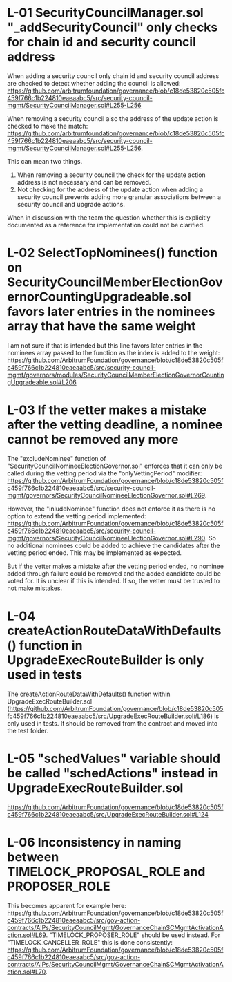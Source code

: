 # L-01 SecurityCouncilManager.sol "_addSecurityCouncil" only checks for chain id and security council address

When adding a security council only chain id and security council address are checked to detect whether adding the council is allowed: https://github.com/arbitrumfoundation/governance/blob/c18de53820c505fc459f766c1b224810eaeaabc5/src/security-council-mgmt/SecurityCouncilManager.sol#L255-L256

When removing a security council also the address of the update action is checked to make the match: https://github.com/arbitrumfoundation/governance/blob/c18de53820c505fc459f766c1b224810eaeaabc5/src/security-council-mgmt/SecurityCouncilManager.sol#L255-L256.

This can mean two things.
1. When removing a security council the check for the update action address is not necessary and can be removed.
2. Not checking for the address of the update action when adding a security council prevents adding more granular associations between a security council and upgrade actions.

When in discussion with the team the question whether this is explicitly documented as a reference for implementation could not be clarified.

# L-02 SelectTopNominees() function on SecurityCouncilMemberElectionGovernorCountingUpgradeable.sol favors later entries in the nominees array that have the same weight

I am not sure if that is intended but this line favors later entries in the nominees array passed to the function as the index is added to the weight:  https://github.com/ArbitrumFoundation/governance/blob/c18de53820c505fc459f766c1b224810eaeaabc5/src/security-council-mgmt/governors/modules/SecurityCouncilMemberElectionGovernorCountingUpgradeable.sol#L206

# L-03 If the vetter makes a mistake after the vetting deadline, a nominee cannot be removed any more

The "excludeNominee" function of "SecurityCouncilNomineeElectionGovernor.sol" enforces that it can only be called during the vetting period via the "onlyVettingPeriod" modifier: https://github.com/ArbitrumFoundation/governance/blob/c18de53820c505fc459f766c1b224810eaeaabc5/src/security-council-mgmt/governors/SecurityCouncilNomineeElectionGovernor.sol#L269.

However, the "inludeNominee" function does not enforce it as there is no option to extend the vetting period implemented: https://github.com/ArbitrumFoundation/governance/blob/c18de53820c505fc459f766c1b224810eaeaabc5/src/security-council-mgmt/governors/SecurityCouncilNomineeElectionGovernor.sol#L290. So no additional nominees could be added to achieve the candidates after the vetting period ended. This may be implemented as expected.

But if the vetter makes a mistake after the vetting period ended, no nominee added through failure could be removed and the added candidate could be voted for. It is unclear if this is intended. If so, the vetter must be trusted to not make mistakes.

# L-04 createActionRouteDataWithDefaults() function in UpgradeExecRouteBuilder is only used in tests
The createActionRouteDataWithDefaults() function within UpgradeExecRouteBuilder.sol (https://github.com/ArbitrumFoundation/governance/blob/c18de53820c505fc459f766c1b224810eaeaabc5/src/UpgradeExecRouteBuilder.sol#L186) is only used in tests. It should be removed from the contract and moved into the test folder.

# L-05 "schedValues" variable should be called "schedActions" instead in UpgradeExecRouteBuilder.sol
https://github.com/ArbitrumFoundation/governance/blob/c18de53820c505fc459f766c1b224810eaeaabc5/src/UpgradeExecRouteBuilder.sol#L124

# L-06 Inconsistency in naming between TIMELOCK_PROPOSAL_ROLE and PROPOSER_ROLE
This becomes apparent for example here: https://github.com/ArbitrumFoundation/governance/blob/c18de53820c505fc459f766c1b224810eaeaabc5/src/gov-action-contracts/AIPs/SecurityCouncilMgmt/GovernanceChainSCMgmtActivationAction.sol#L69. "TIMELOCK_PROPOSER_ROLE" should be used instead. For "TIMELOCK_CANCELLER_ROLE" this is done consistently: https://github.com/ArbitrumFoundation/governance/blob/c18de53820c505fc459f766c1b224810eaeaabc5/src/gov-action-contracts/AIPs/SecurityCouncilMgmt/GovernanceChainSCMgmtActivationAction.sol#L70.


